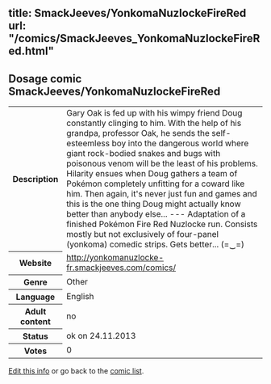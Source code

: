 title: SmackJeeves/YonkomaNuzlockeFireRed
url: "/comics/SmackJeeves_YonkomaNuzlockeFireRed.html"
---
Dosage comic SmackJeeves/YonkomaNuzlockeFireRed
-----------------------------------------

<p id="msg"></p>
<script type="text/javascript">
if (window.location.search === '?edit_info_mail=sent_ok') {
  var elem = document.getElementById("msg");
  elem.innerHTML = 'Edited information sucessfully sent for review, which is usually done daily. Thanks!';
  elem.className = 'ok';
}
</script>
<table class="comicinfo">
<tr>
<th>Description</th><td>Gary Oak is fed up with his wimpy friend Doug constantly clinging to him. With the help of his grandpa, professor Oak, he sends the self-esteemless boy into the dangerous world where giant rock-bodied snakes and bugs with poisonous venom will be the least of his problems. Hilarity ensues when Doug gathers a team of Pokémon completely unfitting for a coward like him. Then again, it's never just fun and games and this is the one thing Doug might actually know better than anybody else... --- Adaptation of a finished Pokémon Fire Red Nuzlocke run. Consists mostly but not exclusively of four-panel (yonkoma) comedic strips. Gets better... (=‿=)</td>
</tr>
<tr>
<th>Website</th><td><a href="http://yonkomanuzlocke-fr.smackjeeves.com/comics/">http://yonkomanuzlocke-fr.smackjeeves.com/comics/</a></td>
</tr>
<tr>
<th>Genre</th><td>Other</td>
</tr>
<tr>
<th>Language</th><td>English</td>
</tr>
<tr>
<th>Adult content</th><td>no</td>
</tr>
<tr>
<th>Status</th><td>ok on 24.11.2013</td>
</tr>
<tr>
<th>Votes</th><td>0</td>
</tr>
</table>

[Edit this info](SmackJeeves_YonkomaNuzlockeFireRed_edit.html) or go back to the [comic list](../comic-index.html).
